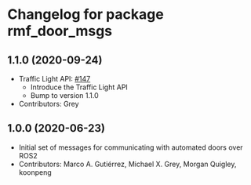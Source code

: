 # Changelog for package rmf_door_msgs

1.1.0 (2020-09-24)
------------------
* Traffic Light API: [#147](https://github.com/osrf/rmf_core/issues/147)
  * Introduce the Traffic Light API
  * Bump to version 1.1.0
* Contributors: Grey

1.0.0 (2020-06-23)
------------------
* Initial set of messages for communicating with automated doors over ROS2
* Contributors: Marco A. Gutiérrez, Michael X. Grey, Morgan Quigley, koonpeng
